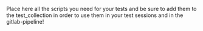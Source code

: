 Place here all the scripts you need for your tests and be
sure to add them to the test_collection in order to use them in
your test sessions and in the gitlab-pipeline!
